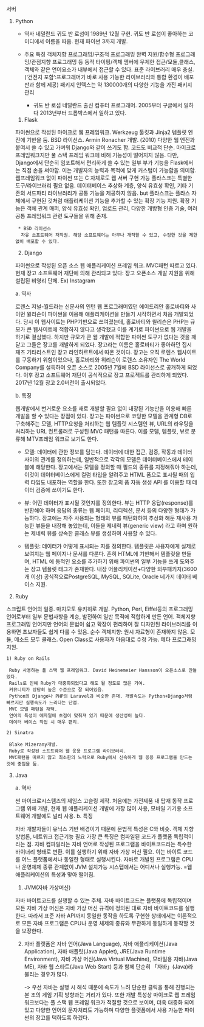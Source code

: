 서버

1. Python

	- 역사
	 네덜란드 귀도 반 로섬이 1989년 12월 구현. 
	 귀도 반 로섬이 좋아하는 코미디에서 이름을 따옴.
	 현재 파이썬 3까지 개발.
	 
	 
	- 주요 특징
	 객체지향 프로그래밍/구조적 프로그래밍 완벽 지원/함수형 프로그래밍/관점지향 프로그래밍 등
	 동적 타이핑/객체 멤버에 무제한 접근/모듈,클래스,객체와 같은 언어요소가 내부에서 접근할 수 있다.
	 표준 라이브러리 매우 충실. (‘건전지 포함’:프로그래머가 바로 사용 가능한 라이브러리와 통합 환경이 배포판과 함께 제공)
	 패키지 인덱스는 약 130000개의 다양한 기능을 가진 패키지 관리
		
		* 귀도 반 로섬
		 네덜란드 출신 컴퓨터 프로그래머. 2005부터 구글에서 일하다 2013년부터 드롭박스에서 일하고 있다.

	1) Flask
	
	 파이썬으로 작성된 마이크로 웹 프레임워크. Werkzeug 툴킷과 Jinja2 템플릿 엔진에 기반을 둠. BSD 라이선스.
	 Armin Ronacher 개발. (2010) 
	 다양한 웹 엔진과 붙여서 쓸 수 있고 가벼워 Django와 같이 쓰기도 함. 코드도 비교적 단순.
	 마이크로 프레임워크지만 풀 스택 프레임 워크에 비해 기능성이 떨어지지 않음. 다만, Django에서 단순히 임포트해서 편리하게 쓸 수 있는 일부 부가 기능을 Flask에서는 직접 손을 써야함. 
	 이는 개발자의 능력과 목적에 맞게 커스텀이 가능함을 의미함.
	 웹프레임워크 없이 파이썬 또는 C 자체로도 웹 서버 구현 가능
	 플라스크는 특별한 도구/라이브러리 필요 없음. 데이터베이스 추상화 계층, 양식 유효성 확인, 기타 기존의 서드파티 라이브러리가 공통 기능을 제공하지 않음. but 플라스크는 플라스 자체에서 구현된 것처럼 애플리케이션 기능을 추가할 수 있는 확장 기능 지원. 확장 기능은 객체 관계 매퍼, 양식 유효성 확인, 업로드 관리, 다양한 개방형 인증 기술, 여러 공통 프레임워크 관련 도구들을 위해 존재. 
		
		* BSD 라이선스
		 자유 소프트웨어 저작권. 해당 소프트웨어는 아무나 개작할 수 있고, 수정한 것을 제한 없이 배포할 수 있다.

	2) Django
	
	 파이썬으로 작성된 오픈 소스 웹 애플리케이션 프레임 워크. MVC패턴 따르고 있다. 
	 현재 장고 소프트웨어 재단에 의해 관리되고 있다: 장고 오픈소스 개발 지원을 위해 설립된 비영리 단체. Ex) Instagram
	
	a. 역사
	
	 로렌스 저널-월드라는 신문사의 인턴 웹 프로그래머였던 에이드리안 홀로바티와 사이먼 윌리슨이 파이썬을 이용해 애플리케이션을 만들기 시작하면서 처음 개발되었다. 당시 이 웹사이트는 PHP기반으로 쓰여졌는데, 홀로바티와 윌리슨은 PHP는 규모가 큰 웹사이트에 적합하지 않다고 생각했고 이를 계기로 파이썬으로 웹 개발을 하기로 결심했다. 하지만 규모가 큰 웹 개발에 적합한 파이썬 도구가 없다는 것을 깨닫고 그들은 장고를 개발하게 되었다. 장고라는 이름은 홀로바티가 좋아하던 집시 재즈 기타리스트인 장고 라인하르트에서 따온 것이다.
	 장고는 오직 로렌스 웹사이트를 구동하기 위함이었으나, 홀로바티와 위리슨이 로렌스 소유자인 The World Company를 설득하여 오픈 소스로 2005년 7월에 BSD 라이선스로 공개하게 되었다.
	 이후 장고 소프트웨어 재단이 공식적으로 장고 프로젝트를 관리하게 되었다.
	 2017년 12월 장고 2.0버전이 출시되었다.
	
	b. 특징
	
	 웹개발에서 번거로운 요소를 새로 개발할 필요 없이 내장된 기능만을 이용해 빠른 개발을 할 수 있다는 장점이 있다.
	 장고는 파이썬으로 코딩한 모델을 관계형 DB로 구축해주는 모델, HTTP요청을 처리하는 웹 템플릿 시스템인 뷰, URL의 라우팅을 처리하는 URL 컨트롤러로 구성된 MVC 패턴을 따른다. 이를 모델, 템플릿, 뷰로 분류해 MTV프레임 워크로 보기도 한다.
	
	- 모델: 
	 데이터에 관한 정보를 담는다. 데이터에 대한 접근, 검증, 작동과 데이터 사이의 관계를 정의하는데, 일반적으로 각각의 모델은 데이터베이스에서 테이블에 해당한다.
	 장고에서는 모델을 정의할 때 필드의 종류를 지정해줘야 하는데, 이것이 데이터베이스에게 컬럼 타입을 알려주고 HTML 폼으로 표시될 때의 입력 타입도 내포하는 역할을 한다. 또한 장고의 폼 자동 생성 API 를 이용할 때 데이터 검증에 쓰이기도 한다.
	
	- 뷰: 
	 어떤 데이터가 표시될 것인지를 정의한다. 뷰는 HTTP 응답(response)를 반환해야 하며 응답의 종류는 웹 페이지, 리디렉션, 문서 등의 다양한 형태가 가능하다.
	 장고에는 자주 사용되는 형태의 뷰를 패턴화하여 추상화 해둔 재사용 가능한 뷰들을 내장해 놓았는데, 이들을 제네릭 뷰(generic view) 라고 하며 원하는 제네릭 뷰를 상속한 클래스 뷰를 생성하여 사용할 수 있다.

	- 템플릿: 
	 데이터가 어떻게 표시되는 지를 정의한다. 템플릿은 사용자에게 실제로 보여지는 웹 페이지나 문서를 다룬다.
	 흔히 HTML에 기반해서 템플릿을 만들며, HTML 에 동적인 요소를 추가하기 위해 파이썬의 일부 기능을 쓰게 도와주는 장고 템플릿 태그가 존재한다.
	 내장 어플리케이션+다양한 외부패키지(3600개 이상)
	 공식적으로PostgreSQL, MySQL, SQLite, Oracle 네가지 데이터 베이스 지원.

2. Ruby

 스크립트 언어의 일종. 마치모토 유키히로 개발. Python, Perl, Eiffel등의 프로그래밍 언어로부터 일부 문법사항을 계승, 발전하여 일반 목적에 적합하게 만든 언어.
 객체지향 프로그래밍 언어지만 언어의 문법이 쉽고 확장이 편리하여 잘 디자인된 라이브러리를 이용하면 초보자들도 쉽게 다룰 수 있음.
 순수 객체지향: 원시 자료형이 존재하지 않음. 모듈, 메소드 모두 클래스. Open Class로 사용자가 마음대로 수정 가능.
 메타 프로그래밍 지원.

	1) Ruby on Rails
	
	 Ruby 사용하는 풀 스택 웹 프레임워크. David Heinemeier Hansson이 오픈소스로 만들었다.
	 Rails로 인해 Ruby가 대중화되었다고 해도 될 정도로 많은 기여.
	 커뮤니티가 상당히 높은 수준으로 잘 되어있음. 
	 Python의 Django나 PHP의 Laravel과 비슷한 존재. 개발속도는 Python+Django처럼 빠르지만 실행속도가 느리다는 단점.
	 MVC 모델 패턴을 채택.
	 언어의 특성이 애자일에 초점이 맞춰져 있기 때문에 생산성이 높다.
	 데이터 베이스 작업 시 매우 편리.

	2) Sinatra
	
	 Blake Mizerany개발. 
	 Ruby로 작성된 소프트웨어 웹 응용 프로그램 라이브러리.
	 MVC패턴을 따르지 않고 최소한의 노력으로 Ruby에서 신속하게 웹 응용 프로그램을 만드는 것에 중점을 둠.

3. Java

	a. 역사
	
	 썬 마이크로시스템즈의 제임스 고슬링 제작. 
	처음에는 가전제품 내 탑재 동작 프로그램 위해 개발, 현재 웹 애플리케이션 개발에 가장 많이 사용, 모바일 기기용 소프트웨어 개발에도 널리 사용.
	b. 특징
	
	 자바 개발자들이 유닉스 기반 배경이기 때문에 문법적 특성은 C와 비슷.
	 객체 지향 방법론, 네트워크 접근기능 필요
	 가장 큰 특징은 컴파일된 코드가 플랫폼 독립적이라는 점.
	 자바 컴파일러는 자바 언어로 작성된 프로그램을 바이트코드라는 특수한 바이너리 형태로 변환. 이를 실행하기 위해 자바 가상 머신 필요. 이는 바이트 코드를 어느 플랫폼에서나 동일한 형태로 실행시킨다.
	 자바로 개발된 프로그램은 CPU나 운영체제 종류 관계없이 JVM 설치가능 시스텝에서는 어디서나 실행가능. =웹 애플리케이션의 특성과 맞아 떨어짐.

	1) JVM(자바 가상머신)
	
	 자바 바이트코드를 실행할 수 있는 주체. 자바 바이트코드는 플랫폼에 독립적이며 모든 자바 가상 머신은 자바 가상 머신 규격에 정의된 대로 자바 바이트코드를 실행한다. 따라서 표준 자바 API까지 동일한 동작을 하도록 구현한 상태에서는 이론적으로 모든 자바 프로그램은 CPU나 운영 체제의 종류와 무관하게 동일하게 동작할 것을 보장한다.

	2) 자바 플랫폼은 자바 언어(Java Language), 자바 애플리케이션(Java Application), 자바 애플릿(Java Applet), JRE(Java Runtime Environment), 자바 가상 머신(Java Virtual Machine), 모바일용 자바(Java ME), 자바 웹 스타트(Java Web Start) 등과 함께 단순히 「자바」(Java)라 불리는 경우가 많다.


		-> 우선 자바는 실행 시 해석 때문에 속도가 느려 단순한 클릭을 통해 진행되는 본 조의 게임 기획 방향과는 거리가 있다. 또한 개발 특성상 마이크로 웹 프레임워크보다는 풀 스택 웹 프레임 워크가 적절할 것으로 보이며, 더욱 대중화 되어있고 다양한 언어의 문자처리도 가능하며 다양한 플랫폼에서 사용 가능한 파이썬의 장고를 택하도록 하겠다.
